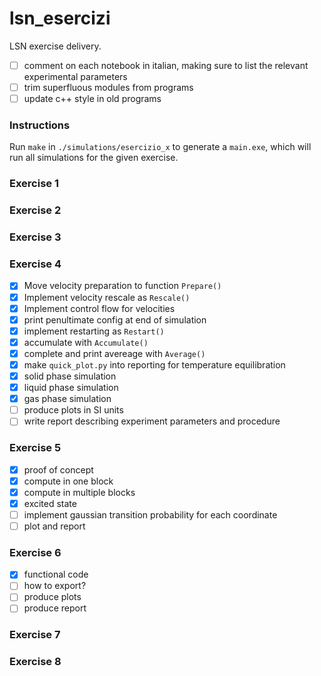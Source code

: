 # lsn_esercizi

LSN exercise delivery.

- [ ] comment on each notebook in italian, making sure to list the relevant experimental parameters
- [ ] trim superfluous modules from programs
- [ ] update c++ style in old programs

### Instructions

Run `make` in `./simulations/esercizio_x` to generate a `main.exe`, which will run all simulations for the given exercise.

### Exercise 1

### Exercise 2

### Exercise 3

### Exercise 4

- [x] Move velocity preparation to function `Prepare()`
- [x] Implement velocity rescale as `Rescale()`
- [x] Implement control flow for velocities
- [x] print penultimate config at end of simulation
- [x] implement restarting as `Restart()`
- [x] accumulate with `Accumulate()`
- [x] complete and print avereage with `Average()`
- [x] make `quick_plot.py` into reporting for temperature equilibration
- [x] solid phase simulation
- [x] liquid phase simulation
- [x] gas phase simulation
- [ ] produce plots in SI units
- [ ] write report describing experiment parameters and procedure

### Exercise 5

- [x] proof of concept
- [x] compute <r> in one block
- [x] compute <r> in multiple blocks
- [x] excited state
- [ ] implement gaussian transition probability for each coordinate
- [ ] plot and report

### Exercise 6
- [x] functional code
- [ ] how to export?
- [ ] produce plots
- [ ] produce report

### Exercise 7

### Exercise 8



